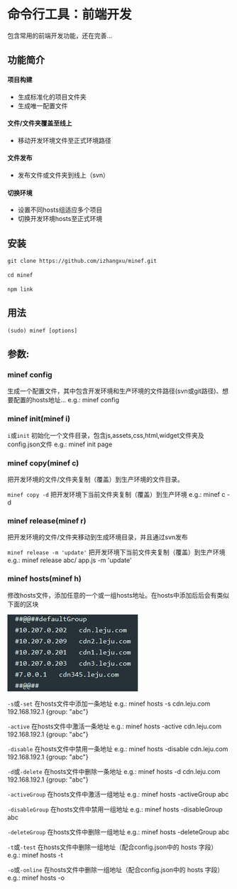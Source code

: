 # 命令行工具：前端开发

包含常用的前端开发功能，还在完善...

## 功能简介

#### 项目构建
* 生成标准化的项目文件夹
* 生成唯一配置文件

#### 文件/文件夹覆盖至线上
* 移动开发环境文件至正式环境路径

#### 文件发布
* 发布文件或文件夹到线上（svn）

#### 切换环境
* 设置不同hosts组适应多个项目
* 切换开发环境hosts至正式环境


## 安装

    git clone https://github.com/izhangxu/minef.git

    cd minef 

	npm link

## 用法

	(sudo) minef [options]

## 参数:

### minef config
	
生成一个配置文件，其中包含开发环境和生产环境的文件路径(svn或git路径)、想要配置的hosts地址...   e.g.: minef config

### minef init(minef i)

`i`或`init` 初始化一个文件目录，包含js,assets,css,html,widget文件夹及config.json文件  e.g.: minef init page

### minef copy(minef c)

把开发环境的文件/文件夹复制（覆盖）到生产环境的文件目录。
    
 `minef copy -d` 把开发环境下当前文件夹复制（覆盖）到生产环境  e.g.: minef c -d
 
### minef release(minef r)

把开发环境的文件/文件夹移动到生成环境目录，并且通过svn发布
    
 `minef release -m 'update'` 把开发环境下当前文件夹复制（覆盖）到生产环境  e.g.: minef release abc/ app.js -m 'update'
 
### minef hosts(minef h)

修改hosts文件，添加任意的一个或一组hosts地址。在hosts中添加后后会有类似下面的区块

![](https://github.com/izhangxu/minef/blob/master/screenshots/hosts.jpg)

`-s`或`-set`    在hosts文件中添加一条地址  e.g.: minef hosts -s cdn.leju.com 192.168.192.1 {group: "abc"}
        
`-active`    在hosts文件中激活一条地址  e.g.: minef hosts -active cdn.leju.com 192.168.192.1 {group: "abc"}
        
`-disable`    在hosts文件中禁用一条地址  e.g.: minef hosts -disable cdn.leju.com 192.168.192.1 {group: "abc"}
        
`-d`或`-delete`    在hosts文件中删除一条地址  e.g.: minef hosts -d cdn.leju.com 192.168.192.1 {group: "abc"}
        
`-activeGroup`    在hosts文件中激活一组地址  e.g.: minef hosts -activeGroup abc
        
`-disableGroup`    在hosts文件中禁用一组地址  e.g.: minef hosts -disableGroup abc
        
`-deleteGroup`    在hosts文件中删除一组地址  e.g.: minef hosts -deleteGroup abc
    
`-t`或`-test`    在hosts文件中删除一组地址（配合config.json中的 hosts 字段）  e.g.: minef hosts -t
		
`-o`或`-online`    在hosts文件中删除一组地址（配合config.json中的 hosts 字段）  e.g.: minef hosts -o